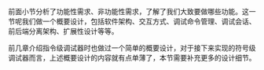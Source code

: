 前面小节分析了功能性需求、非功能性需求，了解了我们大致要做哪些功能。这一节呢我们做一个概要设计，包括软件架构、交互方式、调试命令管理、调试会话、前后端分离架构、扩展性设计等等。

前几章介绍指令级调试器时也做过一个简单的概要设计，对于接下来实现的符号级调试器而言，上述概要设计的内容就有点单薄了，本节需要补充更多的设计细节。